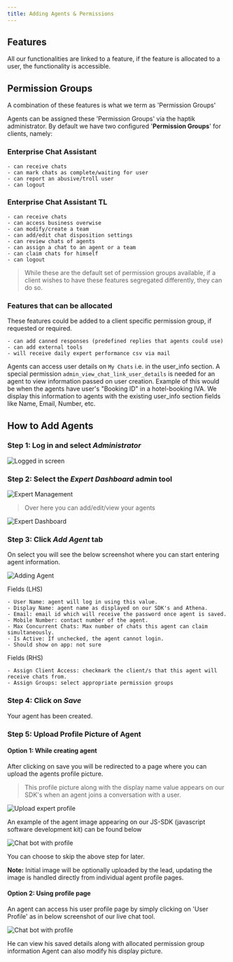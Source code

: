 ```yaml
---
title: Adding Agents & Permissions
---
```


## Features
All our functionalities are linked to a feature, if the feature is allocated to a user, the functionality is accessible.

## Permission Groups

A combination of these features is what we term as 'Permission Groups'

Agents can be assigned these 'Permission Groups' via the haptik administrator. By default we have two configured '**Permission Groups**' for clients, namely:

### Enterprise Chat Assistant

	- can receive chats
	- can mark chats as complete/waiting for user
	- can report an abusive/troll user
	- can logout

### Enterprise Chat Assistant TL

	- can receive chats
	- can access business overwise
	- can modify/create a team
	- can add/edit chat disposition settings
	- can review chats of agents
	- can assign a chat to an agent or a team
	- can claim chats for himself
	- can logout

>  While these are the default set of permission groups available, if a client wishes to have these features segregated differently, they can do so.


### Features that can be allocated

These features could be added to a client specific permission group, if requested or required.

	- can add canned responses (predefined replies that agents could use)
	- can add external tools
	- will receive daily expert performance csv via mail

<!-- TODO: add a link to permission group editing here -->

Agents can access user details on `My Chats` i.e. in the user_info section. A special permission `admin_view_chat_link_user_details` is needed for an agent to view information passed on user creation. Example of this would be when the agents have user's "Booking ID" in a hotel-booking IVA. We display this information to agents with the existing user_info section fields like Name, Email, Number, etc.

## How to Add Agents

### Step 1: Log in and select *Administrator*

![Logged in screen](assets/haptik_logged_in_screen.png)

### Step 2: Select the *Expert Dashboard* admin tool

![Expert Management](assets/expert_management.png)

>  Over here you can add/edit/view your agents

![Expert Dashboard](assets/expert_dashboard.png)

### Step 3: Click *Add Agent* tab

On select you will see the below screenshot where you can start entering agent information.

![Adding Agent](assets/add_agent.png)

Fields (LHS)

	- User Name: agent will log in using this value.
	- Display Name: agent name as displayed on our SDK's and Athena.
	- Email: email id which will receive the password once agent is saved.
	- Mobile Number: contact number of the agent.
	- Max Concurrent Chats: Max number of chats this agent can claim simultaneously.
	- Is Active: If unchecked, the agent cannot login.
	- Should show on app: not sure

Fields (RHS)

	- Assign Client Access: checkmark the client/s that this agent will receive chats from.
	- Assign Groups: select appropriate permission groups

### Step 4: Click on *Save*

Your agent has been created.

### Step 5: Upload Profile Picture of Agent

#### Option 1: While creating agent
After clicking on save you will be redirected to a page where you can upload the agents profile picture.

>  This profile picture along with the display name value appears on our SDK's when an agent joins a conversation with a user.

![Upload expert profile](assets/upload_expert_profile.png)

An example of the agent image appearing on our JS-SDK (javascript software development kit) can be found below

![Chat bot with profile](assets/chat_bot_with_profile.png)

You can choose to skip the above step for later.

**Note:** Initial image will be optionally uploaded by the lead, updating the image is handled directly from individual agent profile pages.

#### Option 2: Using profile page

An agent can access his user profile page by simply clicking on 'User Profile' as in below screenshot of our live chat tool.

![Chat bot with profile](assets/how_to_access_profile.png)

He can view his saved details along with allocated permission group information
Agent can also modify his display picture.

<!-- TODO: add profile page screen shot here -->


